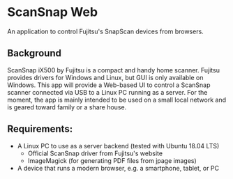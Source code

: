 # ScanSnap Web

An application to control Fujitsu's SnapScan devices from browsers.

## Background
ScanSnap iX500 by Fujitsu is a compact and handy home scanner. Fujitsu provides drivers for Windows and Linux, but GUI is only available on Windows. This app will provide a Web-based UI to control a ScanSnap scanner connected via USB to a Linux PC running as a server. For the moment, the app is mainly intended to be used on a small local network and is geared toward family or a share house.

## Requirements:
- A Linux PC to use as a server backend (tested with Ubuntu 18.04 LTS)
  - Official ScanSnap driver from Fujitsu's website
  - ImageMagick (for generating PDF files from jpage images)
- A device that runs a modern browser, e.g. a smartphone, tablet, or PC
